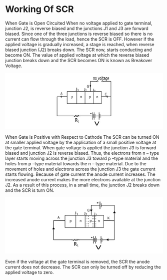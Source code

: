 # Working Of SCR

When Gate is Open Circuited
When no voltage applied to gate terminal, junction J2, is reverse biased and the junctions J1 and J3 are forward biased. Since one of the three junctions is reverse biased so there is no current can flow through the load, hence the SCR is OFF. However if the applied voltage is gradually increased, a stage is reached, when reverse biased junction (J2) breaks down. The SCR now, starts conducting and become ON. The value of applied voltage at which the reverse biased junction breaks down and the SCR becomes ON is known as Breakover Voltage.


![Alt text](image-17.png)


When Gate is Positive with Respect to Cathode
The SCR can be turned ON at smaller applied voltage by the application of a small positive voltage at the gate terminal. When gate voltage is applied the junction J3 is forward biased and junction J2 is reverse biased. Thus, the electrons from n – type layer starts moving across the junction J3 toward p –type material and the holes from p –type material towards the n – type material. Due to the movement of holes and electrons across the junction J3 the gate current starts flowing. Because of gate current the anode current increases. The increased anode current makes the more electrons available at the junction J2. As a result of this process, in a small time, the junction J2 breaks down and the SCR is turn ON.


![Alt text](image-18.png)


Even if the voltage at the gate terminal is removed, the SCR the anode current does not decrease. The SCR can only be turned off by reducing the applied voltage to zero.

